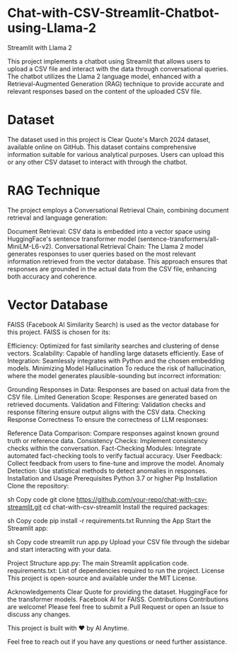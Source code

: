 # Chat-with-CSV-Streamlit-Chatbot-using-Llama-2
Streamlit with Llama 2

This project implements a chatbot using Streamlit that allows users to upload a CSV file and interact with the data through conversational queries. The chatbot utilizes the Llama 2 language model, enhanced with a Retrieval-Augmented Generation (RAG) technique to provide accurate and relevant responses based on the content of the uploaded CSV file.

# Dataset
The dataset used in this project is Clear Quote's March 2024 dataset, available online on GitHub. This dataset contains comprehensive information suitable for various analytical purposes. Users can upload this or any other CSV dataset to interact with through the chatbot.

# RAG Technique
The project employs a Conversational Retrieval Chain, combining document retrieval and language generation:

Document Retrieval: CSV data is embedded into a vector space using HuggingFace's sentence transformer model (sentence-transformers/all-MiniLM-L6-v2).
Conversational Retrieval Chain: The Llama 2 model generates responses to user queries based on the most relevant information retrieved from the vector database.
This approach ensures that responses are grounded in the actual data from the CSV file, enhancing both accuracy and coherence.

# Vector Database
FAISS (Facebook AI Similarity Search) is used as the vector database for this project. FAISS is chosen for its:

Efficiency: Optimized for fast similarity searches and clustering of dense vectors.
Scalability: Capable of handling large datasets efficiently.
Ease of Integration: Seamlessly integrates with Python and the chosen embedding models.
Minimizing Model Hallucination
To reduce the risk of hallucination, where the model generates plausible-sounding but incorrect information:

Grounding Responses in Data: Responses are based on actual data from the CSV file.
Limited Generation Scope: Responses are generated based on retrieved documents.
Validation and Filtering: Validation checks and response filtering ensure output aligns with the CSV data.
Checking Response Correctness
To ensure the correctness of LLM responses:

Reference Data Comparison: Compare responses against known ground truth or reference data.
Consistency Checks: Implement consistency checks within the conversation.
Fact-Checking Modules: Integrate automated fact-checking tools to verify factual accuracy.
User Feedback: Collect feedback from users to fine-tune and improve the model.
Anomaly Detection: Use statistical methods to detect anomalies in responses.
Installation and Usage
Prerequisites
Python 3.7 or higher
Pip
Installation
Clone the repository:

sh
Copy code
git clone https://github.com/your-repo/chat-with-csv-streamlit.git
cd chat-with-csv-streamlit
Install the required packages:

sh
Copy code
pip install -r requirements.txt
Running the App
Start the Streamlit app:

sh
Copy code
streamlit run app.py
Upload your CSV file through the sidebar and start interacting with your data.

Project Structure
app.py: The main Streamlit application code.
requirements.txt: List of dependencies required to run the project.
License
This project is open-source and available under the MIT License.

Acknowledgements
Clear Quote for providing the dataset.
HuggingFace for the transformer models.
Facebook AI for FAISS.
Contributions
Contributions are welcome! Please feel free to submit a Pull Request or open an Issue to discuss any changes.

This project is built with ❤️ by AI Anytime.

Feel free to reach out if you have any questions or need further assistance.
